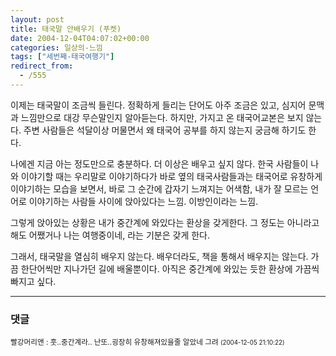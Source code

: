 ```yaml
---
layout: post
title: 태국말 안배우기 (푸켓)
date: 2004-12-04T04:07:02+00:00
categories: 일상의-느낌
tags: ["세번째-태국여행기"]
redirect_from:
  - /555
---
```


이제는 태국말이 조금씩 들린다. 정확하게 들리는 단어도 아주 조금은 있고, 심지어 문맥과 느낌만으로 대강 무슨말인지 알아듣는다. 하지만, 가지고 온 태국어교본은 보지 않는다. 주변 사람들은 석달이상 머물면서 왜 태국어 공부를 하지 않는지 궁금해 하기도 한다.

나에겐 지금 아는 정도만으로 충분하다. 더 이상은 배우고 싶지 않다. 한국 사람들이 나와 이야기할 때는 우리말로 이야기하다가 바로 옆의 태국사람들과는 태국어로 유창하게 이야기하는 모습을 보면서, 바로 그 순간에 갑자기 느껴지는 어색함, 내가 잘 모르는 언어로 이야기하는 사람들 사이에 앉아있다는 느낌. 이방인이라는 느낌.

그렇게 앉아있는 상황은 내가 중간계에 와있다는 환상을 갖게한다. 그 정도는 아니라고 해도 어쨌거나 나는 여행중이네, 라는 기분은 갖게 한다.

그래서, 태국말을 열심히 배우지 않는다. 배우더라도, 책을 통해서 배우지는 않는다. 가끔 한단어씩만 지나가던 길에 배울뿐이다. 아직은 중간계에 와있는 듯한 환상에 가끔씩 빠지고 싶다.

* * *

### 댓글



<!--- cmt:932 --->
<!--- mail: --->
<!--- parent:0 --->

<small class=comment>빨강머리앤 : 훗..중간계라.. 난또..굉장히 유창해져있을줄 알았네 그려 <small>(2004-12-05 21:10:22)</small></small>

